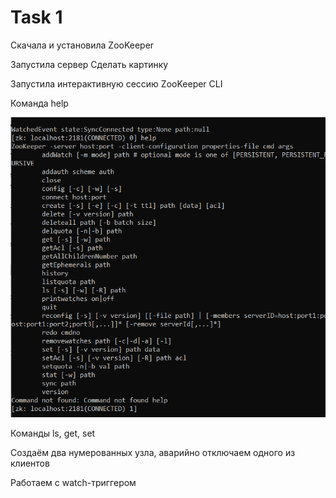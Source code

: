 # Task 1

Скачала и установила ZooKeeper

Запустила сервер
Сделать картинку

Запустила интерактивную сессию ZooKeeper CLI

Команда help

![](image/help.png)

Команды ls, get, set



Создаём два нумерованных узла, аварийно отключаем одного из клиентов

Работаем с watch-триггером








